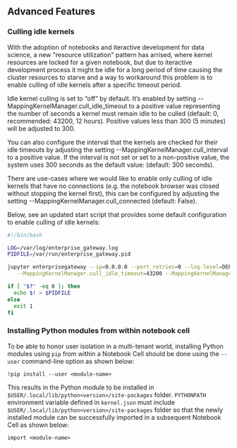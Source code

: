 ## Advanced Features


### Culling idle kernels

With the adoption of notebooks and iteractive development for data science, a new "resource utilization" pattern has 
arrised, where kernel resources are locked for a given notebook, but due to iteractive development process it might 
be idle for a long period of time causing the cluster resources to starve and a way to workaround this problem is to 
enable culling of idle kernels after a specific timeout period. 

Idle kernel culling is set to “off” by default. It’s enabled by setting --MappingKernelManager.cull_idle_timeout to 
a positive value representing the number of seconds a kernel must remain idle to be culled 
(default: 0, recommended: 43200, 12 hours). Positive values less than 300 (5 minutes) will be adjusted to 300.

You can also configure the interval that the kernels are checked for their idle timeouts by adjusting the setting 
--MappingKernelManager.cull_interval to a positive value. If the interval is not set or set to a non-positive value, 
the system uses 300 seconds as the default value: (default: 300 seconds).

There are use-cases where we would like to enable only culling of idle kernels that have no connections (e.g. the notebook
browser was closed without stopping the kernel first), this can be configured by adjusting the setting 
--MappingKernelManager.cull_connected (default: False).

Below, see an updated start script that provides some default configuration to enable culling of idle kernels:
 
```bash
#!/bin/bash

LOG=/var/log/enterprise_gateway.log
PIDFILE=/var/run/enterprise_gateway.pid

jupyter enterprisegateway --ip=0.0.0.0 --port_retries=0 --log-level=DEBUG \
   --MappingKernelManager.cull_idle_timeout=43200 --MappingKernelManager.cull_interval=60 > $LOG 2>&1 &

if [ "$?" -eq 0 ]; then
  echo $! > $PIDFILE
else
  exit 1
fi
```

### Installing Python modules from within notebook cell
To be able to honor user isolation in a multi-tenant world, installing Python modules using `pip` from
within a Notebook Cell should be done using the `--user` command-line option as shown below:

```
!pip install --user <module-name>
```

This results in the Python module to be installed in `$USER/.local/lib/python<version>/site-packages`
folder. `PYTHONPATH` environment variable defined in `kernel.json` must include
`$USER/.local/lib/python<version>/site-packages` folder so that the newly installed module can be
successfully imported in a subsequent Notebook Cell as shown below:

```
import <module-name>
```
